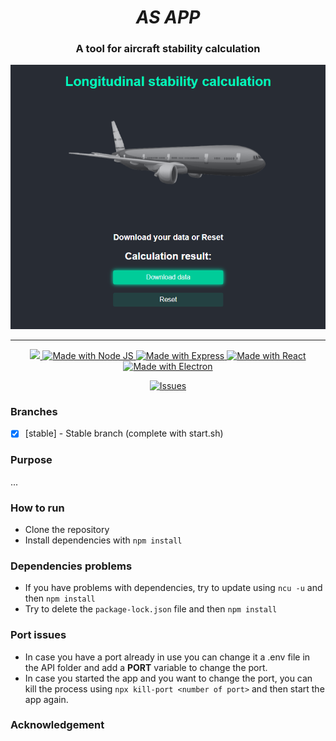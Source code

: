 <h1 align="center"><strong><i>AS APP</i></strong></h1>
<h3 align="center">A tool for aircraft stability calculation</h3>

<div align="center">

<div align="center">
    <img src="demo2.png" alt="AS-app"/>
</div>

---


<a href="https://heroku.com/">
<img src="https://img.shields.io/badge/SCHOOL-IPSA-cyan.svg?style=for-the-badge">
</a>

<a href="https://nodejs.org/en/">
<img src="https://img.shields.io/badge/NodeJS-18.13.0-339933.svg?style=for-the-badge&logo=node.js" alt="Made with Node JS">
<img src="https://img.shields.io/badge/Express-4.18.2-000000.svg?style=for-the-badge&logo=express" alt="Made with Express">
<img src="https://img.shields.io/badge/React-18.2.0-61DAFB.svg?style=for-the-badge&logo=react" alt="Made with React">
<img src="https://img.shields.io/badge/Electron-23.1.0-47848F.svg?style=for-the-badge&logo=electron" alt="Made with Electron">
</a>

[![Issues][issues-shield]][issues-url]


</div>


### Branches

- [x] [stable] - Stable branch (complete with start.sh)

### Purpose

...

### How to run

- Clone the repository
- Install dependencies with `npm install`

### Dependencies problems
- If you have problems with dependencies, try to update using `ncu -u` and then `npm install`
- Try to delete the `package-lock.json` file and then `npm install`

### Port issues
- In case you have a port already in use you can change it a .env file in the API folder and add a **PORT** variable to change the port.
- In case you started the app and you want to change the port, you can kill the process using `npx kill-port <number of port>` and then start the app again.

### Acknowledgement



<!-- MARKDOWN LINKS & IMAGES -->
[issues-shield]: https://img.shields.io/github/issues/PhantHive/aircraft-stability.svg?style=for-the-badge&logo=github
[issues-url]: https://github.com/PhantHive/aircraft-stability/issues/